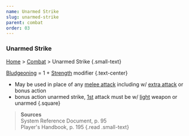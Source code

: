 ```yaml
---
name: Unarmed Strike
slug: unarmed-strike
parent: combat
order: 03
---
```

### Unarmed Strike
[Home](dm-operations-center) > [Combat](combat) > Unarmed Strike {.small-text}

[Bludgeoning](damage-type) = 1 + [Strength](strength) modifier {.text-center}

- May be used in place of any [melee attack](melee-attack) including w/ [extra attack](extra-attack) or bonus action
- bonus action unarmed strike, [1st](actions) attack must be w/ [light](weapon-properties) weapon or unarmed
{.square}

> **Sources** <br/>
> System Reference Document, p. 95<br/>
> Player's Handbook, p. 195
{.read .small-text}